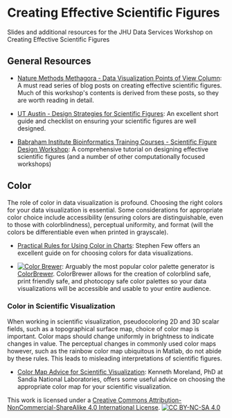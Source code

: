 # Creating Effective Scientific Figures 
Slides and additional resources for the JHU Data Services Workshop on Creating Effective Scientific Figures
## General Resources

* [Nature Methods Methagora - Data Visualization Points of View Column](http://blogs.nature.com/methagora/2013/07/data-visualization-points-of-view.html): A must read series of blog posts on creating effective scientific figures. Much of this workshop's contents is derived from these posts, so they are worth reading in detail.

* [UT Austin - Design Strategies for Scientific Figures](https://cns.utexas.edu/images/CNS/Deans_Office/Communications/Files/design-tips-for-scientists_GUIDE.pdf):  An excellent short guide and checklist on ensuring your scientific figures are well designed.

* [Babraham Institute Bioinformatics Training Courses - Scientific Figure Design Workshop](https://www.bioinformatics.babraham.ac.uk/training.html): A comprehensive tutorial on designing effective scientific figures (and a number of other computationally focused workshops) 
## Color

The role of color in data visualization is profound. Choosing the right colors for your data visualization is essential. Some considerations for appropriate color choice include accessibility (ensuring colors are distinguishable, even to those with colorblindness), perceptual uniformity, and format (will the colors be differentiable even when printed in grayscale).  

* [Practical Rules for Using Color in Charts](http://www.perceptualedge.com/articles/visual_business_intelligence/rules_for_using_color.pdf): Stephen Few offers an excellent guide on for choosing colors for data visualizations.

* [![Color Brewer](ColorBrewer.png)](http://www.colorbrewer2.org):  Arguably the most popular color palette generator is [ColorBrewer](http://www.colorbrewer2.org). ColorBrewer allows for the creation of colorblind safe, print friendly safe, and photocopy safe color palettes so your data visualizations will be accessible and usable to your entire audience. 

### Color in Scientific Visualization 

When working in scientific visualization, pseudocoloring 2D and 3D scalar fields, such as a topographical surface map, choice of color map is important. Color maps should change uniformly in brightness to indicate changes in value. The perceptual changes in commonly used color maps however, such as the rainbow color map ubiquitous in Matlab, do not abide by these rules. This leads to misleading interpretations of scientific figures. 

* [Color Map Advice for Scientific Visualization](https://www.kennethmoreland.com/color-advice/):  Kenneth Moreland, PhD at Sandia National Laboratories, offers some useful advice on choosing the appropriate color map for your scientific visualization.


This work is licensed under a
[Creative Commons Attribution-NonCommercial-ShareAlike 4.0 International License][cc-by-nc-sa].
[![CC BY-NC-SA 4.0][cc-by-nc-sa-image]][cc-by-nc-sa]

[cc-by-nc-sa]: http://creativecommons.org/licenses/by-nc-sa/4.0/
[cc-by-nc-sa-image]: https://licensebuttons.net/l/by-nc-sa/4.0/88x31.png
[cc-by-nc-sa-shield]: https://img.shields.io/badge/License-CC%20BY--NC--SA%204.0-lightgrey.svg
